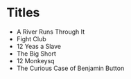 # Titles

- A River Runs Through It
- Fight Club
- 12 Yeas a Slave
- The Big Short
- 12 Monkeysq
- The Curious Case of Benjamin Button

